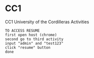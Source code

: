 # CC1
CC1 University of the Cordilleras Activities
```
TO ACCESS RESUME
first open host (chrome)
second go to third activity
input "admin" and "test123"
click "resume" button
done
